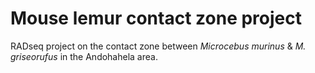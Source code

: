 # Mouse lemur contact zone project

RADseq project on the contact zone between _Microcebus murinus_ &amp; _M. griseorufus_ in the Andohahela area.
